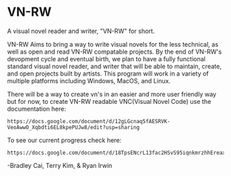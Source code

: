 # VN-RW
A visual novel reader and writer, "VN-RW" for short.

VN-RW Aims to bring a way to write visual novels for the less technical, as well as open and read
VN-RW compatable projects. By the end of VN-RW's devopment cycle and eventual birth, we plan to have a
fully functional standard visual novel reader, and writer that will be able to maintain, create, and 
open projects built by artists. This program will work in a variety of multiple platforms including Windows,
MacOS, and Linux. 

There will be a way to create vn's in an easier and more user friendly way but
for now, to create VN-RW readable VNC(Visual Novel Code) use the documentation here: 

	https://docs.google.com/document/d/12gLGcnaq5fAESRVK-VeoAwwO_Xqbdti6EL8kpePUJw8/edit?usp=sharing

To see our current progress check here:

	https://docs.google.com/document/d/18TpsENcrL13fac2HSvS95iqnkmrzhhEreaxVO4QIf5E/edit


-Bradley Cai, Terry Kim, & Ryan Irwin

